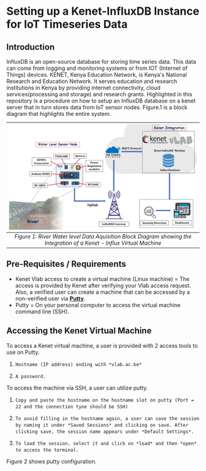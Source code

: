 # Setting up a Kenet-InfluxDB Instance for IoT Timeseries Data

## Introduction

InfluxDB is an open-source database for storing time series data. This data can come from logging and monitoring systems or from IOT (Internet of Things) devices. KENET, Kenya Education Network, is Kenya's National Research and Education Network. It serves education and research institutions in Kenya by providing internet connectivity, cloud services(processing and storage) and research grants. Highlighted in this repository is a procedure on how to setup an InfluxDB database on a kenet server that in turn stores data from IoT sensor nodes. Figure.1 is a block diagram that highlights the entire system. 

| ![kenet1](/img/block2.PNG) | 
|:--:| 
| *Figure 1: River Water level Data Aquisition Block Diagram showing the Integration of a Kenet - Influx Virtual Machine* |

## Pre-Requisites / Requirements

- Kenet Vlab access to create a virtual machine (Linux machine) = The access is provided by Kenet after verifying your Vlab access request. Also, a verified user can create a machine that can be accessed by a non-verified user via  **[Putty](https://www.chiark.greenend.org.uk/~sgtatham/putty/latest.html)**.
- Putty = On your personal computer to access the virtual machine command line (SSH).

## Accessing the Kenet Virtual Machine

To access a Kenet virtual machine, a user is provided with 2 access tools to use on Putty.

1. `Hostname (IP address) ending with *vlab.ac.ke*`

2. `A password.`

To access the machine via SSH, a user can utilize putty.

1. `Copy and paste the hostname on the hostname slot on putty (Port = 22 and the connection tyoe should be SSH)`

2. `To avoid filling in the hostname again, a user can save the session by naming it under *Saved Sessions* and clicking on save. After clicking save, the session name appears under *Default Settings*.` 

3. `To load the session, select it and click on *load* and then *open* to access the terminal.` 

Figure 2 shows putty configuration.
